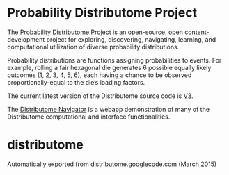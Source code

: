 # Probability Distributome Project

The <a href="http://distributome.org/">Probability Distributome Project</a> is an open-source, open content-development project
for exploring, discovering, navigating, learning, and computational utilization of diverse probability distributions. 

Probability distributions are functions assigning  probabilities to events. For example, rolling a fair hexagonal
die generates 6 possible equally likely outcomes (1, 2, 3, 4, 5, 6), each having a chance to be observed proportionally-equal
to the die’s loading factors. 

The current latest version of the Distributome source code is <a href="https://github.com/idinov/distributome/tree/master/web_site/V3">V3</a>.

The <a href="https://github.com/idinov/distributome">Distributome Navigator</a> is a webapp demonstration of many of the Distributome computational and interface functionalities.

# distributome
Automatically exported from distributome.googlecode.com (March 2015)
